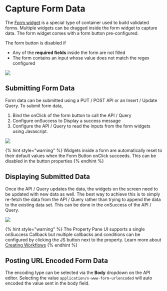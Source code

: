 # Capture Form Data

The [Form widget](../../widget-reference/form.md) is a special type of container used to build validated forms. Multiple widgets can be dragged inside the form widget to capture data. The form widget comes with a form button pre-configured.

The form button is disabled if

* Any of the **required fields** inside the form are not filled
* The form contains an input whose value does not match the regex configured

![](../../.gitbook/assets/form%20%282%29.gif)

## Submitting Form Data

Form data can be submitted using a PUT / POST API or an Insert / Update Query. To submit form data,

1. Bind the onClick of the form button to call the API / Query
2. Configure onSuccess to Display a success message
3. Configure the API / Query to read the inputs from the form widgets using Javascript.

![](../../.gitbook/assets/form-query%20%281%29.gif)

{% hint style="warning" %}
Widgets inside a form are automatically reset to their default values when the Form Button onClick succeeds. This can be disabled in the button properties
{% endhint %}

## Displaying Submitted Data

Once the API / Query updates the data, the widgets on the screen need to be updated with new data as well. The best way to achieve this is to simply re-fetch the data from the API / Query rather than trying to append the data to the existing data set. This can be done in the onSuccess of the API / Query.

![](../../.gitbook/assets/refetch-data.gif)

{% hint style="warning" %}
The Property Pane UI supports a single onSuccess Callback but multiple callbacks and conditions can be configured by clicking the JS button next to the property. Learn more about [Creating Workflows](../writing-code/workflows.md)
{% endhint %}

## Posting URL Encoded Form Data

The encoding type can be selected via the **Body** dropdown on the API editor. Selecting the value `application/x-www-form-urlencoded` will auto encoded the value sent in the body field.

